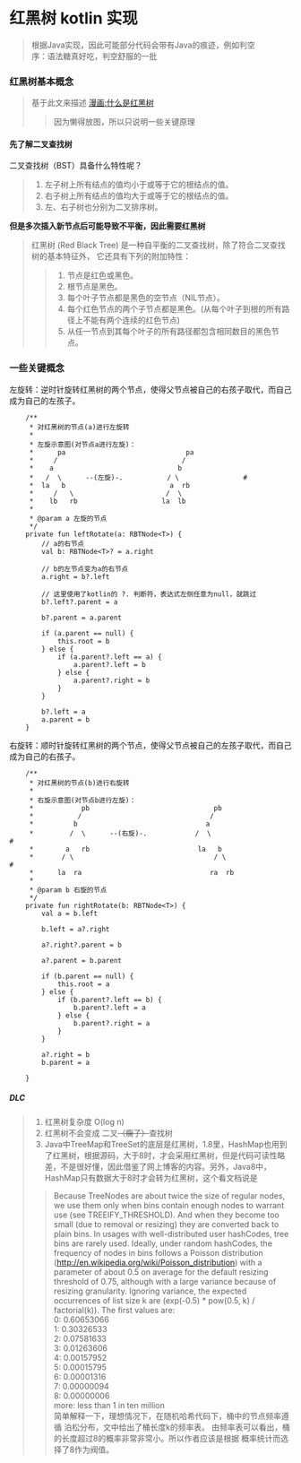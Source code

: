 # 红黑树 kotlin 实现
> 根据Java实现，因此可能部分代码会带有Java的痕迹，例如判空  
> 序：语法糖真好吃，判空舒服的一批
### 红黑树基本概念
> 基于此文来描述 [漫画:什么是红黑树](https://mp.weixin.qq.com/s/jz1ajDUygZ7sXLQFHyfjWA)
>> 因为懒得放图，所以只说明一些关键原理
#### 先了解二叉查找树  
二叉查找树（BST）具备什么特性呢？

> 1. 左子树上所有结点的值均小于或等于它的根结点的值。  
> 2. 右子树上所有结点的值均大于或等于它的根结点的值。  
> 3. 左、右子树也分别为二叉排序树。 

**但是多次插入新节点后可能导致不平衡，因此需要红黑树**

> 红黑树 (Red Black Tree) 是一种自平衡的二叉查找树，除了符合二叉查找树的基本特征外，
它还具有下列的附加特性：
>> 1. 节点是红色或黑色。  
>> 2. 根节点是黑色。  
>> 3. 每个叶子节点都是黑色的空节点（NIL节点）。  
>> 4. 每个红色节点的两个子节点都是黑色。(从每个叶子到根的所有路径上不能有两个连续的红色节点)  
>> 5. 从任一节点到其每个叶子的所有路径都包含相同数目的黑色节点。

### 一些关键概念
左旋转：逆时针旋转红黑树的两个节点，使得父节点被自己的右孩子取代，而自己成为自己的左孩子。
```$代码大致如此
    /**
     * 对红黑树的节点(a)进行左旋转
     *
     * 左旋示意图(对节点a进行左旋)：
     *      pa                              pa
     *     /                               /
     *    a                               b
     *   /  \      --(左旋)-.           / \                #
     *  la   b                          a  rb
     *     /   \                       /  \
     *    lb   rb                     la  lb
     *
     * @param a 左旋的节点
     */
    private fun leftRotate(a: RBTNode<T>) {
        // a的右节点
        val b: RBTNode<T>? = a.right
    
        // b的左节点变为a的右节点
        a.right = b?.left
    
        // 这里使用了kotlin的 ?. 判断符，表达式左侧任意为null，就跳过
        b?.left?.parent = a
    
        b?.parent = a.parent
            
        if (a.parent == null) {
            this.root = b
        } else {
            if (a.parent?.left == a) {
                a.parent?.left = b
            } else {
                a.parent?.right = b
            }
        }
    
        b?.left = a
        a.parent = b
    }
```

右旋转：顺时针旋转红黑树的两个节点，使得父节点被自己的左孩子取代，而自己成为自己的右孩子。
```$代码也是大致如此
    /**
     * 对红黑树的节点(b)进行右旋转
     *
     * 右旋示意图(对节点b进行左旋)：
     *            pb                               pb
     *           /                                /
     *          b                                a
     *         /  \      --(右旋)-.            /  \                     #
     *        a   rb                           la   b
     *       / \                                   / \                   #
     *      la  ra                                ra  rb
     *
     * @param b 右旋的节点
     */
    private fun rightRotate(b: RBTNode<T>) {
        val a = b.left

        b.left = a?.right

        a?.right?.parent = b

        a?.parent = b.parent

        if (b.parent == null) {
            this.root = a
        } else {
            if (b.parent?.left == b) {
                b.parent?.left = a
            } else {
                b.parent?.right = a
            }
        }

        a?.right = b
        b.parent = a

    }
```

##### DLC
> 1. 红黑树复杂度 O(log n)
> 2. 红黑树不会变成 二叉~~（瘸子）~~查找树
> 3. Java中TreeMap和TreeSet的底层是红黑树，1.8里，HashMap也用到了红黑树，根据源码，大于8时，才会采用红黑树，但是代码可读性略差，不是很好懂，因此借鉴了网上博客的内容。另外，Java8中，HashMap只有数据大于8时才会转为红黑树，这个看文档说是
>> Because TreeNodes are about twice the size of regular nodes, we use them only when bins contain enough nodes to warrant use (see TREEIFY_THRESHOLD). And when they become too small (due to removal or resizing) they are converted back to plain bins. In usages with well-distributed user hashCodes, tree bins are rarely used. Ideally, under random hashCodes, the frequency of nodes in bins follows a Poisson distribution (http://en.wikipedia.org/wiki/Poisson_distribution) with a parameter of about 0.5 on average for the default resizing threshold of 0.75, although with a large variance because of resizing granularity. Ignoring variance, the expected occurrences of list size k are (exp(-0.5) * pow(0.5, k) / factorial(k)). The first values are:  
   0: 0.60653066  
   1: 0.30326533  
   2: 0.07581633  
   3: 0.01263606  
   4: 0.00157952  
   5: 0.00015795  
   6: 0.00001316  
   7: 0.00000094  
   8: 0.00000006  
   more: less than 1 in ten million  
   简单解释一下，理想情况下，在随机哈希代码下，桶中的节点频率遵循
   泊松分布，文中给出了桶长度k的频率表。
   由频率表可以看出，桶的长度超过8的概率非常非常小。所以作者应该是根据
   概率统计而选择了8作为阀值。